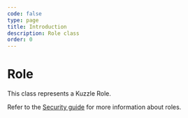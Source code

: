 ```yaml
---
code: false
type: page
title: Introduction
description: Role class
order: 0
---
```


# Role

This class represents a Kuzzle Role.

Refer to the [Security guide](/core/2/guides/main-concepts/permissions#roles) for more information about roles.